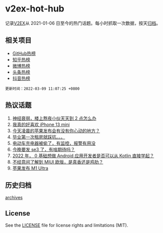 # v2ex-hot-hub

 记录[V2EX](https://www.v2ex.com/)从 2021-01-06 日至今的热门话题。每小时抓取一次数据，按天[归档](archives)。
 
 ## 相关项目

- [GitHub热榜](https://github.com/snaildev/github-hot-hub)
- [知乎热榜](https://github.com/snaildev/zhihu-hot-hub)
- [微博热榜](https://github.com/snaildev/weibo-hot-hub)
- [头条热榜](https://github.com/snaildev/toutiao-hot-hub)
- [抖音热榜](https://github.com/snaildev/douyin-hot-hub)


 `更新时间：2022-03-09 11:07:25 +0800`

## 热议话题

1. [神经衰弱，楼上熬夜小伙天天到 2 点怎么办](https://www.v2ex.com/t/838912)
1. [我真的好喜欢 iPhone 13 mini](https://www.v2ex.com/t/838881)
1. [今天凌晨的苹果发布会有没有你心动的地方？](https://www.v2ex.com/t/839002)
1. [毕业第一次租房就踩坑。。。](https://www.v2ex.com/t/838890)
1. [电动车充电器被偷了，有监控，报警有用没](https://www.v2ex.com/t/839012)
1. [今晚要发 se3 了，有啥期待吗？](https://www.v2ex.com/t/838859)
1. [2022 年， 0 基础想做 Android 应用开发者是否可以从 Kotlin 直接学起？](https://www.v2ex.com/t/838956)
1. [不经意间了解到 MIUI 欧版，是真香还是鸡肋？](https://www.v2ex.com/t/838899)
1. [苹果发布 M1 Ultra](https://www.v2ex.com/t/838991)

## 历史归档

[archives](archives)

## License

See the [LICENSE](LICENSE) file for license rights and limitations (MIT).
